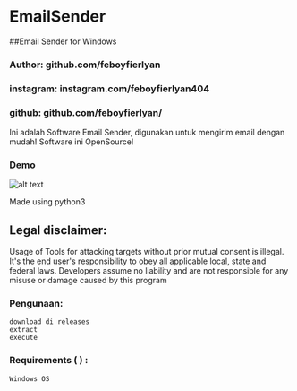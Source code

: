# EmailSender
##Email Sender for Windows

### Author: github.com/feboyfierlyan
### instagram: instagram.com/feboyfierlyan404
### github: github.com/feboyfierlyan/

Ini adalah Software Email Sender, digunakan untuk mengirim email dengan mudah!
Software ini OpenSource!

### Demo
![alt text](https://feboyfierlyan.000webhostapp.com/emailsender.png)

Made using python3

## Legal disclaimer:
Usage of Tools for attacking targets without prior mutual consent is illegal. It's the end user's responsibility to obey all applicable local, state and federal laws. Developers assume no liability and are not responsible for any misuse or damage caused by this program 


### Pengunaan:
```
download di releases
extract
execute
```

### Requirements ( ) :
```
Windows OS

```

